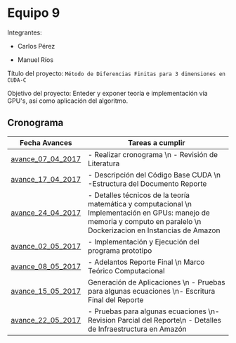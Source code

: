 # Equipo 9

Integrantes:

- Carlos Pérez

- Manuel Ríos

Título del proyecto: ```Método de Diferencias Finitas para 3 dimensiones en CUDA-C```

Objetivo del proyecto:  Enteder y exponer teoría e implementación vía GPU's, así como aplicación del algoritmo.

## Cronograma 

| Fecha Avances     | Tareas a cumplir                                                      |
|-------------------|-----------------------------------------------------------------------|
| [avance_07_04_2017](avance_07_04_2017) | - Realizar cronograma  \n - Revisión de Literatura |
| [avance_17_04_2017](avance_17_04_2017) | - Descripción del Código Base CUDA \n -Estructura del Documento Reporte |
| [avance_24_04_2017](avance_24_04_2017) | - Detalles técnicos de la teoría matemática y computacional \n Implementación en GPUs: manejo de memoria y computo en paralelo \n Dockerizacion en Instancias de Amazon  |
| [avance_02_05_2017](avance_02_05_2017) | - Implementación y Ejecución del programa prototipo   |
| [avance_08_05_2017](avance_02_05_2017) | - Adelantos Reporte Final \n Marco Teórico Computacional      |
| [avance_15_05_2017](avance_15_05_2017) | Generación de Aplicaciones \n - Pruebas para algunas ecuaciones \n- Escritura Final del Reporte |
| [avance_22_05_2017](avance_22_05_2017) | - Pruebas para algunas ecuaciones \n- Revision Parcial del Reporte\n - Detalles de Infraestructura en Amazón |

